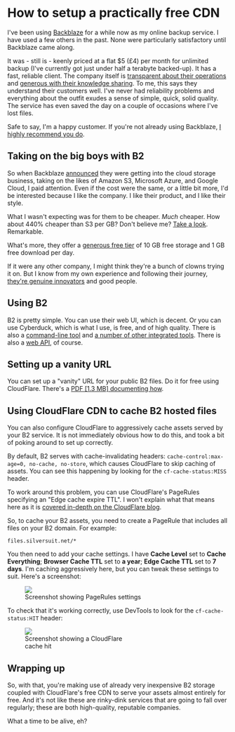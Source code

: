 # How to setup a practically free CDN

I've been using [Backblaze][bbz] for a while now as my online backup service. I have used a few others in the past. None were particularly satisfactory until Backblaze came along.

It was - still is - keenly priced at a flat $5 (£4) per month for unlimited backup (I've currently got just under half a terabyte backed-up). It has a fast, reliable client. The company itself is [transparent about their operations][trans] and [generous with their knowledge sharing][blog]. To me, this says they understand their customers well. I've never had reliability problems and everything about the outfit exudes a sense of simple, quick, solid quality. The service has even saved the day on a couple of occasions where I've lost files.

Safe to say, I'm a happy customer. If you're not already using Backblaze, [I highly recommend you do][recommend].

## Taking on the big boys with B2

So when Backblaze [announced][announce] they were getting into the cloud storage business, taking on the likes of Amazon S3, Microsoft Azure, and Google Cloud, I paid attention. Even if the cost were the same, or a little bit more, I'd be interested because I like the company. I like their product, and I like their style.

What I wasn't expecting was for them to be cheaper. *Much* cheaper. How about 440% cheaper than S3 per GB? Don't believe me? [Take a look][comparison]. Remarkable.

What's more, they offer a [generous free tier][free] of 10 GB free storage and 1 GB free download per day.

If it were any other company, I might think they're a bunch of clowns trying it on. But I know from my own experience and following their journey, [they're genuine innovators][storagepod] and good people.

## Using B2

B2 is pretty simple. You can use their web UI, which is decent. Or you can use Cyberduck, which is what I use, is free, and of high quality. There is also a [command-line tool][cli] and [a number of other integrated tools][integrations]. There is also a [web API][api], of course.

## Setting up a vanity URL

You can set up a "vanity" URL for your public B2 files. Do it for free using CloudFlare. There's a [PDF [1.3 MB] documenting how][vanity].

## Using CloudFlare CDN to cache B2 hosted files

You can also configure CloudFlare to aggressively cache assets served by your B2 service. It is not immediately obvious how to do this, and took a bit of poking around to set up correctly.

By default, B2 serves with cache-invalidating headers: `cache-control:max-age=0, no-cache, no-store`, which causes CloudFlare to skip caching of assets. You can see this happening by looking for the `cf-cache-status:MISS` header.

To work around this problem, you can use CloudFlare's PageRules specifying an "Edge cache expire TTL". I won't explain what that means here as it is [covered in-depth on the CloudFlare blog][edgecache].

So, to cache your B2 assets, you need to create a PageRule that includes all files on your B2 domain. For example:

    files.silversuit.net/*

You then need to add your cache settings. I have **Cache Level** set to **Cache Everything**; **Browser Cache TTL** set to **a year**; **Edge Cache TTL** set to **7 days**. I'm caching aggressively here, but you can tweak these settings to suit. Here's a screenshot:

<figure>
    <img src="https://f000.backblazeb2.com/file/silversuit/2016-04-21-how-to-setup-a-practically-free-cdn/PageRules__screenshot__2016-04-21-124640.png">
    <figcaption>Screenshot showing PageRules settings</figcaption>
</figure>

To check that it's working correctly, use DevTools to look for the `cf-cache-status:HIT` header:

<figure style="max-width:50%">
    <img src="https://f000.backblazeb2.com/file/silversuit/2016-04-21-how-to-setup-a-practically-free-cdn/CacheHit__screenshot__2016-04-21-124707.png">
    <figcaption>Screenshot showing a CloudFlare cache hit</figcaption>
</figure>

## Wrapping up

So, with that, you're making use of already very inexpensive B2 storage coupled with CloudFlare's free CDN to serve your assets almost entirely for free. And it's not like these are rinky-dink services that are going to fall over regularly; these are both high-quality, reputable companies.

What a time to be alive, eh?

[recommend]: https://secure.backblaze.com/r/009oqf
[comparison]: https://www.backblaze.com/b2/cloud-storage-providers.html
[storagepod]: https://www.backblaze.com/b2/storage-pod.html
[cli]: https://www.backblaze.com/b2/docs/quick_command_line.html
[integrations]: https://www.backblaze.com/b2/docs/integrations.html
[api]: https://www.backblaze.com/b2/docs/calling.html
[vanity]: https://f001.backblaze.com/file/Backblaze_B2_Beta/Configuring+Cloudflare+and+B2.pdf
[free]: https://www.backblaze.com/b2/cloud-storage-pricing.html
[edgecache]: https://blog.cloudflare.com/edge-cache-expire-ttl-easiest-way-to-override/
[bbz]: https://www.backblaze.com/
[blog]: https://www.backblaze.com/blog/
[trans]: https://www.backblaze.com/hard-drive.html
[announce]: https://www.backblaze.com/blog/b2-cloud-storage-provider/
